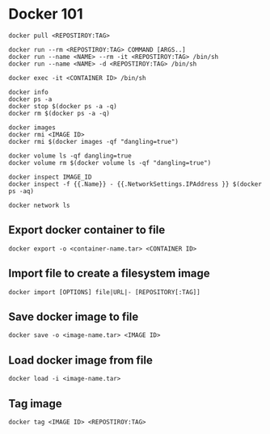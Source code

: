 Docker 101
==========

```
docker pull <REPOSTIROY:TAG>

docker run --rm <REPOSTIROY:TAG> COMMAND [ARGS..]
docker run --name <NAME> --rm -it <REPOSTIROY:TAG> /bin/sh
docker run --name <NAME> -d <REPOSTIROY:TAG> /bin/sh

docker exec -it <CONTAINER ID> /bin/sh

docker info
docker ps -a
docker stop $(docker ps -a -q)
docker rm $(docker ps -a -q)

docker images
docker rmi <IMAGE ID>
docker rmi $(docker images -qf "dangling=true")

docker volume ls -qf dangling=true
docker volume rm $(docker volume ls -qf "dangling=true")

docker inspect IMAGE_ID
docker inspect -f {{.Name}} - {{.NetworkSettings.IPAddress }} $(docker ps -aq)

docker network ls
```

## Export docker container to file
```
docker export -o <container-name.tar> <CONTAINER ID>
```

## Import file to create a filesystem image
```
docker import [OPTIONS] file|URL|- [REPOSITORY[:TAG]]
```

## Save docker image to file
```
docker save -o <image-name.tar> <IMAGE ID>
```

## Load docker image from file
```
docker load -i <image-name.tar>
```

## Tag image
```
docker tag <IMAGE ID> <REPOSTIROY:TAG>
```
